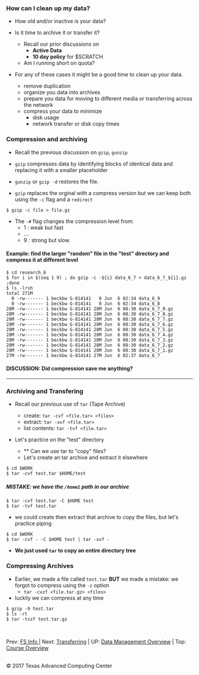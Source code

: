 ### How can I clean up my data?

* How old and/or inactive is your data?
* Is it time to archive it or transfer it?
  + Recall our prior discussions on
    * **Active Data**
    * **10 day policy** for $SCRATCH
  + Am I running short on quota?


* For any of these cases it might be a good time to clean up your data.
  + remove duplication
  + organize you data into archives
  + prepare you data for moving to different media or transferring across the network
  + compress your data to minimize
    * disk usage
    * network transfer or disk copy times

### Compression and archiving

* Recall the previous discussion on `gzip`, `gunzip`
* `gzip` compresses data by identifying blocks of identical data and replacing it with a smaller placeholder
* `gunzip` or `gzip -d` restores the file.

* `gzip` replaces the orginal with a compress version but we can keep both using the `-c` flag and a `redirect`

```
$ gzip -c file > file.gz
```
* The `-#` flag changes the compression level from:
  + 1 : weak but fast
  + ...
  + 9 : strong but slow.

#### Example: find the larger "random" file in the "test" directory and compress it at different level

```
$ cd research_6
$ for i in $(seq 1 9) ; do gzip -c -${i} data_6_7 > data_6_7_${i}.gz ;done
$ ls -lrsh
total 271M
  0 -rw------- 1 beckbw G-814141   0 Jun  6 02:34 data_6_9
  0 -rw------- 1 beckbw G-814141   0 Jun  6 02:34 data_6_8
28M -rw------- 1 beckbw G-814141 28M Jun  6 08:30 data_6_7_9.gz
28M -rw------- 1 beckbw G-814141 28M Jun  6 08:30 data_6_7_8.gz
28M -rw------- 1 beckbw G-814141 28M Jun  6 08:30 data_6_7_7.gz
28M -rw------- 1 beckbw G-814141 28M Jun  6 08:30 data_6_7_6.gz
28M -rw------- 1 beckbw G-814141 28M Jun  6 08:30 data_6_7_5.gz
28M -rw------- 1 beckbw G-814141 28M Jun  6 08:30 data_6_7_4.gz
28M -rw------- 1 beckbw G-814141 28M Jun  6 08:30 data_6_7_3.gz
28M -rw------- 1 beckbw G-814141 28M Jun  6 08:30 data_6_7_2.gz
28M -rw------- 1 beckbw G-814141 28M Jun  6 08:30 data_6_7_1.gz
27M -rw------- 1 beckbw G-814141 27M Jun  6 02:37 data_6_7
```

#### DISCUSSION: Did compression save me anything?

<hr>

### Archiving and Transfering

* Recall our previous use of `tar` (Tape Archive)
  + create: `tar -cvf <file.tar> <files>`
  + extract: `tar -xvf <file.tar>`
  + list contents: `tar -tvf <file.tar>`

* Let's practice on the "test" directory
  + ** Can we use tar to "copy" files?
  + Let's create an tar archive and extract it elsewhere

```
$ cd $WORK
$ tar -cvf test.tar $HOME/test
```
##### MISTAKE: we have the `/home1` path in our archive

```
$ tar -cvf test.tar -C $HOME test
$ tar -tvf test.tar
```
* we could create then extract that archive to copy the files, but let's practice piping
```
$ cd $WORK
$ tar -cvf - -C $HOME test | tar -xvf -
```
* **We just used `tar` to copy an entire directory tree**


### Compressing Archives
* Earlier, we made a file called `test.tar` **BUT** we made a mistake: we forgot to compress using the `-z` option
  + `tar -cvzf <file.tar.gz> <files>`
* luckily we can compress at any time
```
$ gzip -9 test.tar
$ ls -rt
$ tar -tvzf test.tar.gz
```

  <br/>

  Prev: [FS Info ](data_management_02_01.md) | Next: [Transferring](data_management_03_02.md) | UP: [Data Management Overview](data_management.md) | Top: [Course Overview](../../index.md)

  <br/>
  &copy; 2017 Texas Advanced Computing Center
